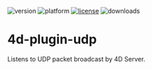 ![version](https://img.shields.io/badge/version-18%2B-EB8E5F)
![platform](https://img.shields.io/static/v1?label=platform&message=mac-intel%20|%20mac-arm%20|%20win-32%20|%20win-64&color=blue)
[![license](https://img.shields.io/github/license/miyako/4d-plugin-udp)](LICENSE)
![downloads](https://img.shields.io/github/downloads/miyako/4d-plugin-udp/total)

4d-plugin-udp
=============

Listens to UDP packet broadcast by 4D Server.
